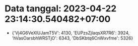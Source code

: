 # Data tanggal: 2023-04-22 23:14:30.540482+07:00

* {'Vj4G6VeXlUJamT5V': 4130, 'EUPzsZjlaqsXR7R6': 3924, 'hVasOarsbhWRSTjO': 6343, 'DbSKbtq6CnWxvfme': 5326}
